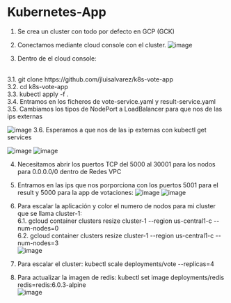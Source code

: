 # Kubernetes-App

1. Se crea un cluster con todo por defecto en GCP (GCK)
2. Conectamos mediante cloud console con el cluster.
![image](https://user-images.githubusercontent.com/29258769/121071522-551cae00-c7d0-11eb-8c16-e6e7e2863b26.png)

3. Dentro de el cloud console:
 <br>
  3.1. git clone https://github.com/jluisalvarez/k8s-vote-app
  <br>
  3.2. cd k8s-vote-app
  <br>
  3.3. kubectl apply -f .
  <br>
  3.4. Entramos en los ficheros de vote-service.yaml y result-service.yaml
  <br>
  3.5. Cambiamos los tipos de NodePort a LoadBalancer para que nos de las ips externas<br>
  
  ![image](https://user-images.githubusercontent.com/29258769/121072091-0e7b8380-c7d1-11eb-97c5-e27bc28fc7bb.png)
  3.6. Esperamos a que nos de las ip externas con kubectl get services<br>
  
  ![image](https://user-images.githubusercontent.com/29258769/121072172-2521da80-c7d1-11eb-9ba3-a74eecd81ed2.png)
  ![image](https://user-images.githubusercontent.com/29258769/121072320-5d291d80-c7d1-11eb-998a-7e14d9bd8181.png)

4. Necesitamos abrir los puertos TCP del 5000 al 30001 para los nodos para 0.0.0.0/0 dentro de Redes VPC<br>
5. Entramos en las ips que nos porporciona con los puertos 5001 para el result y 5000 para la app de votaciones:
 ![image](https://user-images.githubusercontent.com/29258769/121072459-88ac0800-c7d1-11eb-8b57-38c15bb8dbd7.png)
![image](https://user-images.githubusercontent.com/29258769/121072474-8cd82580-c7d1-11eb-92fe-c3913e9a1d99.png)
6. Para escalar la aplicación y color el numero de nodos para mi cluster que se llama cluster-1:<br>
  6.1. gcloud container clusters resize cluster-1 --region us-central1-c --num-nodes=0<br>
  6.2. gcloud container clusters resize cluster-1 --region us-central1-c --num-nodes=3<br>
  ![image](https://user-images.githubusercontent.com/29258769/121072810-f6583400-c7d1-11eb-9a4e-25e239604691.png)

7. Para escalar el cluster: kubectl scale deployments/vote --replicas=4<br>
8. Para actualizar la imagen de redis: kubectl set image deployments/redis redis=redis:6.0.3-alpine<br>
 ![image](https://user-images.githubusercontent.com/29258769/121072857-0bcd5e00-c7d2-11eb-9d05-117b1fccde9d.png)
